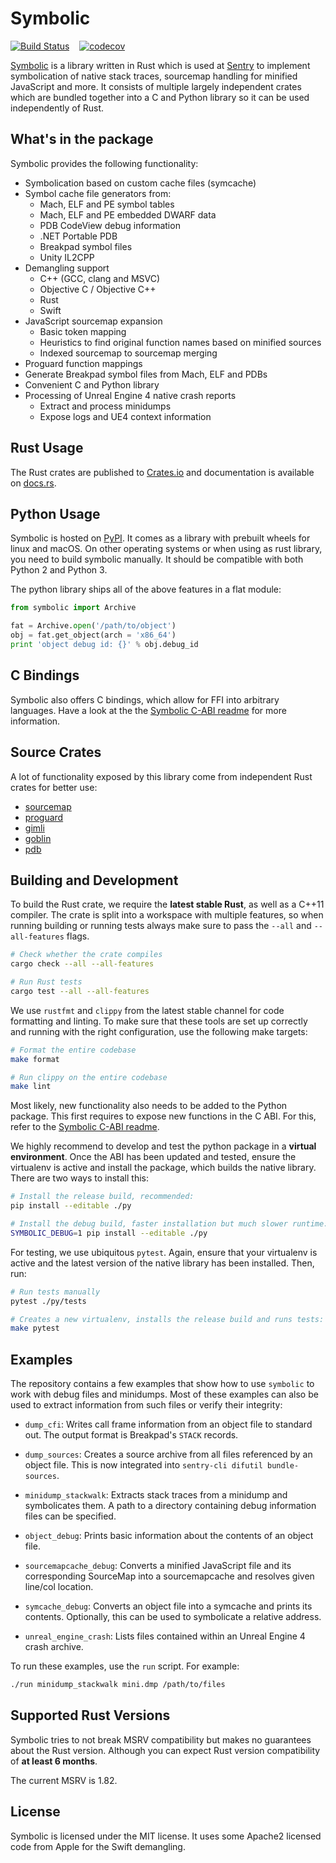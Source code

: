 # Symbolic

[![Build Status](https://github.com/getsentry/symbolic/workflows/CI/badge.svg)](https://github.com/getsentry/symbolic/actions?workflow=CI)
<a href="https://crates.io/crates/symbolic"><img src="https://img.shields.io/crates/v/symbolic.svg" alt=""></a>
<a href="https://pypi.python.org/pypi/Symbolic"><img src="https://img.shields.io/pypi/v/symbolic.svg" alt=""></a>
<a href="https://github.com/getsentry/symbolic/blob/master/LICENSE"><img src="https://img.shields.io/pypi/l/Symbolic.svg" alt=""></a>
[![codecov](https://codecov.io/gh/getsentry/symbolic/branch/master/graph/badge.svg?token=suNHZfbjKW)](https://codecov.io/gh/getsentry/symbolic)

[Symbolic](https://docs.rs/symbolic) is a library written in Rust which is used at
[Sentry](https://sentry.io/) to implement symbolication of native stack traces, sourcemap handling
for minified JavaScript and more. It consists of multiple largely independent crates which are
bundled together into a C and Python library so it can be used independently of Rust.

## What's in the package

Symbolic provides the following functionality:

- Symbolication based on custom cache files (symcache)
- Symbol cache file generators from:
  - Mach, ELF and PE symbol tables
  - Mach, ELF and PE embedded DWARF data
  - PDB CodeView debug information
  - .NET Portable PDB
  - Breakpad symbol files
  - Unity IL2CPP
- Demangling support
  - C++ (GCC, clang and MSVC)
  - Objective C / Objective C++
  - Rust
  - Swift
- JavaScript sourcemap expansion
  - Basic token mapping
  - Heuristics to find original function names based on minified sources
  - Indexed sourcemap to sourcemap merging
- Proguard function mappings
- Generate Breakpad symbol files from Mach, ELF and PDBs
- Convenient C and Python library
- Processing of Unreal Engine 4 native crash reports
  - Extract and process minidumps
  - Expose logs and UE4 context information

## Rust Usage

The Rust crates are published to [Crates.io](https://crates.io/crates/symbolic) and documentation is available on [docs.rs](https://docs.rs/symbolic/latest/symbolic/).

## Python Usage

Symbolic is hosted on [PyPI](https://pypi.python.org/pypi/symbolic). It comes as a library with
prebuilt wheels for linux and macOS. On other operating systems or when using as rust library, you
need to build symbolic manually. It should be compatible with both Python 2 and Python 3.

The python library ships all of the above features in a flat module:

```python
from symbolic import Archive

fat = Archive.open('/path/to/object')
obj = fat.get_object(arch = 'x86_64')
print 'object debug id: {}' % obj.debug_id
```

## C Bindings

Symbolic also offers C bindings, which allow for FFI into arbitrary languages. Have a look at the
the [Symbolic C-ABI readme](symbolic-cabi/README.md) for more information.

## Source Crates

A lot of functionality exposed by this library come from independent Rust crates
for better use:

- [sourcemap](https://github.com/getsentry/rust-sourcemap)
- [proguard](https://github.com/getsentry/rust-proguard)
- [gimli](https://github.com/gimli-rs/gimli)
- [goblin](https://github.com/m4b/goblin)
- [pdb](https://github.com/willglynn/pdb)

## Building and Development

To build the Rust crate, we require the **latest stable Rust**, as well as a C++11 compiler. The
crate is split into a workspace with multiple features, so when running building or running tests
always make sure to pass the `--all` and `--all-features` flags.

```bash
# Check whether the crate compiles
cargo check --all --all-features

# Run Rust tests
cargo test --all --all-features
```

We use `rustfmt` and `clippy` from the latest stable channel for code formatting and linting. To
make sure that these tools are set up correctly and running with the right configuration, use the
following make targets:

```bash
# Format the entire codebase
make format

# Run clippy on the entire codebase
make lint
```

Most likely, new functionality also needs to be added to the Python package. This first requires to
expose new functions in the C ABI. For this, refer to the [Symbolic C-ABI readme](symbolic-cabi/README.md).

We highly recommend to develop and test the python package in a **virtual environment**. Once the
ABI has been updated and tested, ensure the virtualenv is active and install the package, which
builds the native library. There are two ways to install this:

```bash
# Install the release build, recommended:
pip install --editable ./py

# Install the debug build, faster installation but much slower runtime:
SYMBOLIC_DEBUG=1 pip install --editable ./py
```

For testing, we use ubiquitous `pytest`. Again, ensure that your virtualenv is active and the latest
version of the native library has been installed. Then, run:

```bash
# Run tests manually
pytest ./py/tests

# Creates a new virtualenv, installs the release build and runs tests:
make pytest
```

## Examples

The repository contains a few examples that show how to use `symbolic` to work with debug files and
minidumps. Most of these examples can also be used to extract information from such files or verify
their integrity:

- `dump_cfi`: Writes call frame information from an object file to standard out. The output format
  is Breakpad's `STACK` records.

- `dump_sources`: Creates a source archive from all files referenced by an object file. This is now
  integrated into `sentry-cli difutil bundle-sources`.

- `minidump_stackwalk`: Extracts stack traces from a minidump and symbolicates them. A path to a
  directory containing debug information files can be specified.

- `object_debug`: Prints basic information about the contents of an object file.

- `sourcemapcache_debug`: Converts a minified JavaScript file and its corresponding SourceMap into
  a sourcemapcache and resolves given line/col location.

- `symcache_debug`: Converts an object file into a symcache and prints its contents. Optionally,
  this can be used to symbolicate a relative address.

- `unreal_engine_crash`: Lists files contained within an Unreal Engine 4 crash archive.

To run these examples, use the `run` script. For example:

```sh
./run minidump_stackwalk mini.dmp /path/to/files
```

## Supported Rust Versions

Symbolic tries to not break MSRV compatibility but makes no guarantees about the Rust version.
Although you can expect Rust version compatibility of **at least 6 months**.

The current MSRV is 1.82.

## License

Symbolic is licensed under the MIT license. It uses some Apache2 licensed code
from Apple for the Swift demangling.
